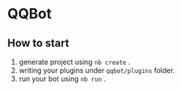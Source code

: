 # QQBot

## How to start

1. generate project using `nb create` .
2. writing your plugins under `qqbot/plugins` folder.
3. run your bot using `nb run` .
